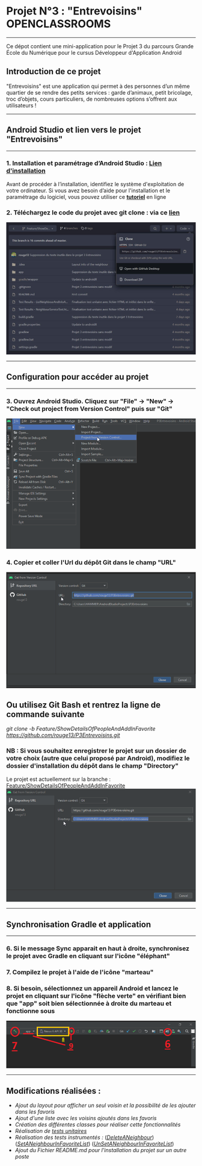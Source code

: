 # **Projet N°3 : "Entrevoisins" OPENCLASSROOMS**
_________________________________________________________________________________________________________________

Ce dépot contient une mini-application pour le Projet 3 du parcours Grande École du Numérique pour le cursus Développeur d'Application Android

## Introduction de ce projet

"Entrevoisins" est une application qui permet à des personnes d’un même quartier de se rendre des petits services : garde d’animaux, petit bricolage, troc d’objets, cours particuliers, de nombreuses options s’offrent aux utilisateurs !
_________________________________________________________________________________________________________________

## Android Studio et lien vers le projet **"Entrevoisins"**
_________________________________________________________________________________________________________________
### 1. Installation et paramétrage d’Android Studio :  **[Lien d'installation](https://developer.android.com/studio)**
Avant de procéder à l’installation, identifiez le système d'exploitation de votre ordinateur. Si vous avez besoin d’aide pour l'installation et le paramétrage du logiciel, vous pouvez utiliser ce **[tutoriel](https://www.tutorialspoint.com/android/android_studio.htm)** en ligne

### 2. Téléchargez le code du projet avec git clone : **via ce [lien](https://github.com/rouge13/P3Entrevoisins/tree/Feature/ShowDetailsOfPeopleAndAddInFavorite)**
![Clone_P3_Entrevoisins.JPG](Clone_P3_Entrevoisins.JPG)
_________________________________________________________________________________________________________________

## Configuration pour accéder au projet
_________________________________________________________________________________________________________________

### 3. Ouvrez Android Studio. Cliquez sur "File" -> "New" -> "Check out project from Version Control" puis sur "Git"
![Check_out_project_from_version_control.png](Check_out_project_from_version_control.png)

### 4. Copier et coller l'Url du dépôt Git dans le champ "URL"
![Copier_coller_URL.png](Copier_coller_URL.png)

## Ou utilisez Git Bash et rentrez la ligne de commande suivante
*git clone -b Feature/ShowDetailsOfPeopleAndAddInFavorite https://github.com/rouge13/P3Entrevoisins.git*

###  NB : Si vous souhaitez enregistrer le projet sur un dossier de votre choix (autre que celui proposé par Android), modifiez le dossier d'installation du dépôt dans le champ "Directory"
Le projet est actuellement sur la branche : [Feature/ShowDetailsOfPeopleAndAddInFavorite](Branche_actuelle.png)
![Saisir_emplacement.png](Saisir_emplacement.png)

_________________________________________________________________________________________________________________

## Synchronisation Gradle et application
_________________________________________________________________________________________________________________

### 6. Si le message Sync apparait en haut à droite, synchronisez le projet avec Gradle en cliquant sur l'icône "éléphant"

### 7. Compilez le projet à l'aide de l'icône "marteau"

### 8. Si besoin, sélectionnez un appareil Android et lancez le projet en cliquant sur l'icône "flèche verte" en vérifiant bien que "app" soit bien sélectionnée à droite du marteau et fonctionne sous 

![Etape_6_7_8_9_lancement_application.png](Etape_6_7_8_9_lancement_application.png)

_________________________________________________________________________________________________________________

## Modifications réalisées : 
- *Ajout du layout pour afficher un seul voisin et la possibilité de les ajouter dans les favoris*
- *Ajout d'une liste avec les voisins ajoutés dans les favoris*
- *Création des différentes classes pour réaliser cette fonctionnalités*
- *Réalisation de [tests unitaires](https://refined-github-html-preview.kidonng.workers.dev/rouge13/P3Entrevoisins/raw/Feature/ShowDetailsOfPeopleAndAddInFavorite/Test%20Results%20-%20NeighbourServiceTest.html)*
- *Réalisation des tests instrumentés :*
(*[DeleteANeighbour](https://github.com/rouge13/P3Entrevoisins/blob/Feature/ShowDetailsOfPeopleAndAddInFavorite/Test%20Results%20-%20DeleteANeighbour.html)*)
(*[SetANeighbourInFavoriteList](https://github.com/rouge13/P3Entrevoisins/blob/Feature/ShowDetailsOfPeopleAndAddInFavorite/Test%20Results%20-%20SetANeighbourInList.html)*)
(*[UnSetANeighbourInFavoriteList](https://github.com/rouge13/P3Entrevoisins/blob/Feature/ShowDetailsOfPeopleAndAddInFavorite/Test%20Results%20-%20UnSetFavoriteInList.html)*)
- *Ajout du Fichier README.md pour l'installation du projet sur un autre poste*











